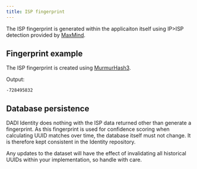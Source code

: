 ```yaml
---
title: ISP fingerprint
---
```


The ISP fingerprint is generated within the applicaiton itself using IP>ISP detection provided by [MaxMind](https://www.maxmind.com).

## Fingerprint example

The ISP fingerprint is created using [MurmurHash3](https://en.wikipedia.org/wiki/MurmurHash).

Output:

	-728495832

## Database persistence

DADI Identity does nothing with the ISP data returned other than generate a fingerprint. As this fingerprint is used for confidence scoring when calculating UUID matches over time, the database itself must not change. It is therefore kept consistent in the Identity repository.

Any updates to the dataset will have the effect of invalidating all historical UUIDs within your implementation, so handle with care.
